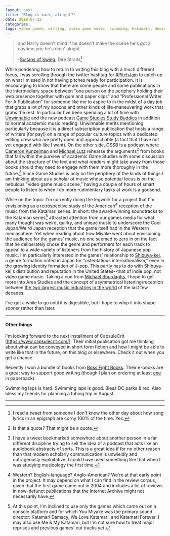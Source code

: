 ```yaml
---
layout: post
title: "Blog is back, alright?"
date: 2018-07-22
categories:
tags: video games, writing, video game music, swimming, Katamari, Unwinnable, Game Studies Study Buddies, Yuu Miyake, Shibuya-kei, Michael Bourdaghs, CapsuleCrit, Cool Japan, Weird Japan
---
```


> and Harry doesn't mind if he doesn't make the scene
> he's got a daytime job; he's doin' alright
>
> -[Sultans of Swing](https://www.youtube.com/watch?v=0fAQhSRLQnM), Dire Straits[^1]

While pondering how to return to writing this blog with a much different focus, I was scrolling through the twitter hashtag for [#PitchJam](http://ggw.orbytl.com/pitchjam-6-your-questions-answered/) to catch up on what I missed in not having pitches ready for participation. It is encouraging to know that there are some people and some publications in the intermediary space between "one person on the periphery holding their web presence together with gum and paper clips" and "Professional Writer For A Publication" for someone like me to aspire to in the midst of a day job that grabs a lot of my spoons and other kinds of life-maneuvering work that grabs the rest. In particular I've been spending a lot of time with [Unwinnable](https://unwinnable.com/) and the new podcast [Game Studies Study Buddies](http://rangedtouch.com/category/gamestudiesstudybuddies/feed/) in addition to normal academic music reading. Unwinnable merits mentioning particularly because it is a direct subscription publication that hosts a range of writers (for pay!) on a range of popular culture topics with a dedicated editing crew who are pretty open and approachable (a fact that I have not yet engaged with like I want). On the other side, GSSB is a podcast where [Cameron Kunzelman](https://thiscageisworms.com/) and [Michael Lutz](http://correlatedcontents.com/) rehearse the arguments[^2] from books that fall within the purview of academic Game Studies with some discussion about the structure of the text and what readers might take away from those books should they need to engage with them more thoroughly in the future.[^3] Since Game Studies is only on the periphery of the kinds of things I am thinking about as a scholar of music whose potential focus is on the nebulous "video game music scene," having a couple of hours of smart people to listen to when I do more rudimentary tasks at work is a godsend.

While on the topic: I'm currently doing the legwork for a project that I'm envisioning as a retrospective study of the American[^4] reception of the music from the Katamari series. In short: the award-winning soundtracks to the Katamari series[^5] attracted attention from our games media for what many thought was weird, quirky, and unique music to underscore the Cool Japan/Weird Japan reception that the game itself had in the Western mediasphere. Yet when reading about how Miyake went about envisioning the audience for the games' music, no one seemed to zero in on the fact that he deliberately chose the genre and performers for each track to appeal to a wide variety of listeners from the history of Japanese pop music. I'm particularly interested in the games' relationship to [Shibuya-kei](https://en.wikipedia.org/wiki/Shibuya-kei), a genre formation noted in Japan for "ostentatious internationalism," even in the growing identity formation of J-pop. This partly has to do with Shibuya-kei's distribution and reputation in the United States--that of indie pop, not video game music. Taking a cue from [Michael Bourdaghs](https://cup.columbia.edu/book/sayonara-amerika-sayonara-nippon/9780231158756), I hope to get more into Area Studies and the concept of asymmetrical listening/reception between [the two largest music industries in the world](https://en.wikipedia.org/wiki/Global_music_industry_market_share_data) of the last few decades.

I've got a while to go until it is digestible, but I hope to whip it into shape sooner rather than later.

---
#### Other things

I'm looking forward to the next installment of CapsuleCrit [https://www.capsulecrit.com/]. Their initial publication got me thinking about what can be conveyed in short form fiction and how I might be able to write like that in the future, on this blog or elsewhere. Check it out when you get a chance.

Recently I won a bundle of books from [Boss Fight Books](https://bossfightbooks.com/). Their e-books are a great way to support good writing (though I plan on ordering at least [one](https://bossfightbooks.com/products/katamari-damacy-by-l-e-hall) in paperback).

Swimming laps is hard. Swimming laps is good. Bless DC parks & rec. Also bless my friends for planning a tubing trip in August.

---

[^1]: I read a tweet from someone I don't know the other day about how song lyrics in an epigraph are corny 100% of the time. Yes.

[^2]: Is that a quote? That might be a quote.

[^3]: I have a tweet bookmarked somewhere about another person in a far different discipline trying to sell the idea of a podcast that acts like an audiobook abstracts of sorts. This is a great idea if for no other reason than that modern scholarly communication is unwieldly and outrageously exploitative. I could have used something like that when I was studying musicology the first time.

[^4]: Western? English-language? Anglo-American? We're at that early point in the project. It may depend on what I can find in the review corpus, given that the first game came out in 2004 and includes a lot of reviews in now-defunct publications that the Internet Archive might not necessarily have.

[^5]: At this point, I'm inclined to use only the games which came out on a console platform and for which Yuu Miyake was the primary sound director: Katamari Damacy, We Love Katamari, and Katamari Forever. I may also use Me & My Katamari, but I'm not sure how to treat major reprises and previous games' cut tracks yet.

